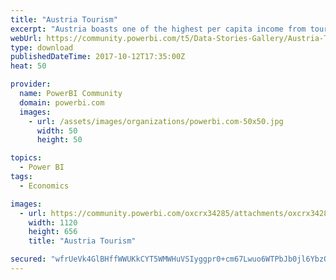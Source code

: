 ```yaml
---
title: "Austria Tourism"
excerpt: "Austria boasts one of the highest per capita income from tourism worldwide. The report summarizes the latest statistics published by Statistik"
webUrl: https://community.powerbi.com/t5/Data-Stories-Gallery/Austria-Tourism/m-p/277381
type: download
publishedDateTime: 2017-10-12T17:35:00Z
heat: 50

provider:
  name: PowerBI Community
  domain: powerbi.com
  images:
    - url: /assets/images/organizations/powerbi.com-50x50.jpg
      width: 50
      height: 50

topics:
  - Power BI
tags:
  - Economics

images:
  - url: https://community.powerbi.com/oxcrx34285/attachments/oxcrx34285/DataStoriesGallery/1197/1/Austria%20tourism.JPG
    width: 1120
    height: 656
    title: "Austria Tourism"

secured: "wfrUeVk4GlBHffWWUKkCYT5WMWHuVSIyggpr0+cm67Lwuo6WTPbJb0jl6YbzQk+x+T+VSbPCnh1JGGfJ+MkJp9fY4cuuQI6C3136CTVyOds4T0hK2FYPFpYs/xTlM/VoneWm19kDPRHseYi14SvlrfIN58bRpaF7mQXV+YPQM9Zv67pyOPXupXIcNCaIsrN51J3cmuqgYfcvOdgnwAinSRWc2/0uuent58yjJJfkokzbJiH+HxVOLXQwtOZ/gR00Wf43S5TAX1tJm1hPwLDZ90Xb7LNx/6Q7E3gftGlhvIvj5jzVdJmg+CIrT6kAZBUxzP6AOhMFhkEi9mID5AZmvLP54R/jN8/wQYWeSL6Hg7TYbWNLDu2/oOmDoNDDf6Pw;k0aYw+k+wT9+jLteWJRSTw=="
---
```


